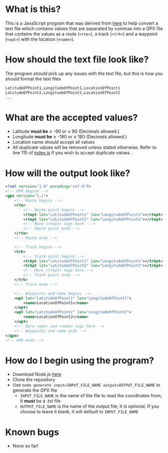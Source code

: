 # What is this?
This is a JavaScript program that was derived from [here](https://gitlab.com/3nvy/gpx-route-generator-console) to help convert a text file which contains values that are separated by commas into a GPX file that contains the values as a route (```<rte>```), a track (```<trk>```) and a waypoint (```<wpt>```) with the location (```<name>```).

# How should the text file look like?
The program *should* pick up any issues with the text file, but this is how you should format the text files
```txt
LatitudeOfPoint1,LongitudeOfPoint1,LocationOfPoint1
LatitudeOfPoint2,LongitudeOfPoint2,LocationOfPoint2
...
```

# What are the accepted values?
*  Latitude **must be** ≥ -90 or ≤ 90 (Decimals allowed.)
* Longitude **must be** ≥ -180 or ≤ 180 (Decimals allowed.)
* Location name *should* accept all values
* All duplicate values will be removed unless stated otherwise. Refer to line 115 of [index.js](index.js) if you wish to accept duplicate values.

# How will the output look like?
```xml
<?xml version="1.0" encoding="utf-8"?>
<!-- GPX begins -->
<gpx version="1.1">
	<!-- Route begins -->
	<rte>
		<!-- Route point begins -->
		<rtept lat="LatitudeOfPoint1" lon="LongitudeOfPoint1"></rtept>
		<rtept lat="LatitudeOfPoint2" lon="LongitudeOfPoint2"></rtept>
		<!-- More <rtept> tags here  -->
		<!-- Route point ends -->
	</rte>
	<!-- Route ends -->

	<!-- Track begins -->
	<trk>
		<!-- Track point begins -->
		<trkpt lat="LatitudeOfPoint1" lon="LongitudeOfPoint1"></trkpt>
		<trkpt lat="LatitudeOfPoint2" lon="LongitudeOfPoint2"></trkpt>
		<!-- More <trkpt> tags here -->
		<!-- Track point ends -->
	</trk>
	<!-- Track ends -->

	<!-- Waypoints and name begins -->
	<wpt lat="LatitudeOfPoint1" lon="LongitudeOfPoint1">
		<name>LocationOfPoint1</name>
	</wpt>
	<wpt lat="LatitudeOfPoint2" lon="LongitudeOfPoint2">
		<name>LocationOfPoint2</name>
	</wpt>
    <!-- More <wpt> and <name> tags here -->
	<!-- Waypoints and name ends -->
</gpx>
<!-- GPX ends -->
```

# How do I begin using the program?
* Download Node.js [here](https://nodejs.org/en/)
* Clone the repository
* Use ```node generate input=INPUT_FILE_NAME output=OUTPUT_FILE_NAME``` to generate the GPX file
    * ```INPUT_FILE_NAME``` is the name of the file to read the coordinates from; It **must** be a .txt file
    * ```OUTPUT_FILE_NAME``` is the name of the output file; It is optional. If you choose to leave it blank, it will default to ```INPUT_FILE_NAME```

# Known bugs
* None so far!
